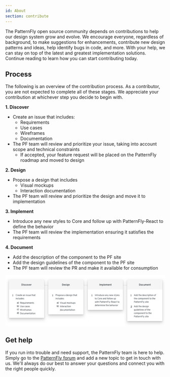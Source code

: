 ```yaml
---
id: About
section: contribute
---
```


The PatternFly open source community depends on contributions to help our design system grow and evolve. We encourage everyone, regardless of background, to make suggestions for enhancements, contribute new design patterns and ideas, help identify bugs in code, and more. With your help, we can stay on top of the latest and greatest implementation solutions. Continue reading to learn how you can start contributing today.

## Process
The following is an overview of the contribution process. As a contributor, you are not expected to complete all of these stages. We appreciate your contribution at whichever step you decide to begin with.

__1. Discover__
  - Create an issue that includes:
    - Requirements
    - Use cases
    - Wireframes
    - Documentation
  - The PF team will review and prioritize your issue, taking into account scope and technical constraints
    - If accepted, your feature request will be placed on the PatternFly roadmap and moved to design


__2. Design__
  - Propose a design that includes
    - Visual mockups
    - Interaction documentation
  - The PF team will review and prioritize the design and move it to implementation


__3. Implement__
  - Introduce any new styles to Core and follow up with PatternFly-React to define the behavior
  - The PF team will review the implementation ensuring it satisfies the requirements


__4. Document__
  - Add the description of the component to the PF site
  - Add the design guidelines of the component to the PF site
  - The PF team will review the PR and make it available for consumption

![Contribution guide](./about-flowchart.png)

## Get help
If you run into trouble and need support, the PatternFly team is here to help. Simply go to the [PatternFly forum](https://forum.patternfly.org/c/support) and add a new topic to get in touch with us. We'll always do our best to answer your questions and connect you with the right people quickly.
